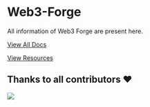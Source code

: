 # Web3-Forge
All information of Web3 Forge are present here.

<a href='./Docs' >View All Docs</a>

<a href='./Resources'>View Resources</a>


## Thanks to all contributors ❤

 <a href = "https://github.com/Web3-Forge/web3-forge/graphs/contributors">
   <img src = "https://contrib.rocks/image?repo=Web3-Forge/web3-forge"/>
 </a>
